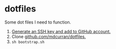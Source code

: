 # dotfiles

Some dot files I need to function.

1. [Generate an SSH key and add to GitHub account.](help.github.com/en/github/authenticating-to-github/adding-a-new-ssh-key-to-your-github-account)
2. Clone [github.com/mdcurran/dotfiles.](github.com/mdcurran/dotfiles)
3. `sh bootstrap.sh`
